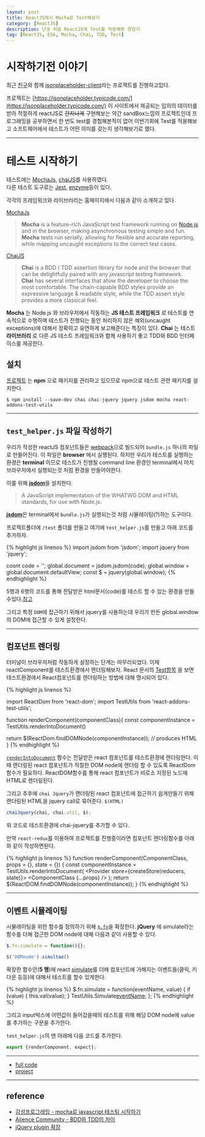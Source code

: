 ```yaml
---
layout: post
title: ReactJS에서 Mocha로 Test해보기
category: [ReactJS]
description: 난생 처음 ReactJS에 Test를 적용해본 경험기
tag: [ReactJS, ES6, Mocha, Chai, TDD, Test]
---
```


# 시작하기전 이야기
최근 [친구](https://github.com/pjhjohn)와 함께 [jsonplaceholder-client](https://github.com/pjhjohn/jsonplaceholder-client)라는 프로젝트를 진행하고있다.

프로젝트는 [https://jsonplaceholder.typicode.com/](https://jsonplaceholder.typicode.com/) 이 사이트에서 제공되는 임의의 데이터를 받아 적절하게 reactJS로 <del>간지나게</del> 구현해보는 약간 sandBox느낌의 프로젝트인데 프로그래밍을 공부하면서 한 번도 test를 경험해본적이 없어 이번기회에 Test를 적용해보고 소프트웨어에서 테스트가 어떤 의미를 갖는지 생각해보기로 했다.

---

# 테스트 시작하기
테스트에는 [MochaJs](https://mochajs.org/), [chaiJS](http://chaijs.com/)를 사용하였다.  
다른 테스트 도구로는 [Jest](https://facebook.github.io/jest/), [enzyme](http://airbnb.io/enzyme/docs/future.html)등이 있다.

각각의 프레임워크와 라이브러리는 홈페이지에서 다음과 같이 소개하고 있다.

[MochaJs](https://mochajs.org/)
> **Mocha** is a feature-rich JavaScript test framework running on [Node.js](https://nodejs.org/ko/) and in the browser, making asynchronous testing simple and fun. **Mocha** tests run serially, allowing for flexible and accurate reporting, while mapping uncaught exceptions to the correct test cases.

[ChaiJS](http://chaijs.com/)
> **Chai** is a BDD / TDD assertion library for node and the browser that can be delightfully paired with any javascript testing framework.  
**Chai** has several interfaces that allow the developer to choose the most comfortable. The chain-capable BDD styles provide an expressive language & readable style, while the TDD assert style provides a more classical feel.

**Mocha** 는 Node.js 와 브라우저에서 작동하는 **JS 테스트 프레임워크** 로 테스트를 연속적으로 수행하며 테스트가 진행되는 동안 처리하지 않은 예외(uncaught exceptions)에 대해서 정확하고 유연하게 보고해준다는 특징이 있다. **Chai** 는 테스트 **라이브러리** 로 다른 JS 테스트 프레임워크와 함께 사용하기 좋고 TDD와 BDD 인터페이스를 제공한다.

## 설치

[프로젝트](https://github.com/pjhjohn/jsonplaceholder-client) 는 **npm** 으로 패키지를 관리하고 있으므로 npm으로 테스트 관련 패키지를 설치한다.

```
$ npm install --save-dev chai chai-jquery jquery jsdom mocha react-addons-test-utils
```

---

## `test_helper.js` 파일 작성하기
우리가 작성한 reactJS 컴포넌트들은 [webpack](https://webpack.github.io/)으로 빌드되어 `bundle.js` 하나의 파일로 만들어진다. 이 파일은 **browser** 에서 실행된다. 하지만 우리가 테스트를 실행하는 환경은 **terminal** 이므로 테스트가 진행될 command line 환경인 terminal에서 마치 브라우저에서 실행되는것 처럼 환경을 만들어야한다.

이를 위해 [**jsdom**](https://github.com/tmpvar/jsdom)을 설치한다.
> A JavaScript implementation of the WHATWG DOM and HTML standards, for use with Node.js.  

[**jsdom**](https://github.com/tmpvar/jsdom)은 terminal에서 `bundle.js`가 실행되는것 처럼 시뮬레이팅(?)하는 도구이다.

프로젝트폴더에 `/test` 폴더를 만들고 여기에 `test_helper.js`를 만들고 아래 코드를 추가하자.

{% highlight js linenos %}
import jsdom from 'jsdom';
import jquery from 'jquery';

cosnt code = '<!document html><html><body></body></html>';
global.document = jsdom.jsdom(code);
global.window = global.document.defaultView;
const $ = jquery(global.window);
{% endhighlight %}

5행과 6행의 코드를 통해 전달받은 html문서(code)를 테스트 할 수 있는 환경을 만들 수있다.[참고](https://github.com/tmpvar/jsdom#for-the-hardcore-jsdomjsdom)

그리고 특정 `DOM`에 접근하기 위해서 jquery를 사용하는데 우리가 만든 global.window의 DOM에 접근할 수 있게 설정한다.

---

## 컴포넌트 렌더링
터미널이 브라우저처럼 작동하게 설정하는 단계는 마무리되었다. 이제 reactComponent를 테스트환경에서 렌더링해보자.
React 문서의 [Test항목](https://facebook.github.io/react/docs/test-utils.html#renderintodocument) 을 보면 테스트환경에서 React컴포넌트를 렌더링하는 방법에 대해 명시되어 있다.

{% highlight js linenos %}
<!-- 이전 코드들 -->
import ReactDom from 'react-dom';
import TestUtils from 'react-addons-test-utils';

<!-- 이전 코드들 -->
function renderComponent(componentClass){
  const componentInstance = TestUtils.renderIntoDocument(<componentClass />)

  return $(ReactDom.findDOMNode(componentInstance)); // produces HTML
}
{% endhighlight %}

[`renderIntoDocument`](https://facebook.github.io/react/docs/test-utils.html#renderintodocument) 함수는 전달받은 react 컴포넌트를 테스트환경에 렌더링한다. 이때 랜더링된 react 컴포넌트가 적절한 DOM node에 렌더링 할 수 있도록 ReactDom 함수가 필요하다. ReactDOM함수를 통해 react 컴포넌트가 비로소 지정된 노드에 HTML로 렌더링된다.

그리고 추후에 `chai Jquery`가 랜더링된 react 컴포넌트에 접근하기 쉽게만들기 위해 랜더링된 HTML을 jquery call로 묶어준다. `$(HTML)`


```js
chaiJquery(chai, chai.util, $);
```
위 코드로 테스트환경에 chai-jquery를 추가할 수 있다.

만약 `react-redux`를 이용하여 프로젝트를 진행중이라면 컴포넌트 렌더링함수를 아래와 같이 작성하면된다.

{% highlight js linenos %}
function renderComponent(ComponentClass, props = {}, state = {}) {
  const componentInstance =  TestUtils.renderIntoDocument(
    <Provider store={createStore(reducers, state)}>
      <ComponentClass {...props} />
    </Provider>
  );
  return $(ReactDOM.findDOMNode(componentInstance));
}
{% endhighlight %}

---

## 이벤트 시뮬레이팅

시뮬레이팅을 위한 함수를 정의하기 위해 [`$.fn`](https://api.jquery.com/jquery.fn.extend/)을 확장한다. **jQuery** 에 simulate라는 함수를 더해 접근한 DOM node에 대해 다음과 같이 사용할 수 있다.

```js
$.fn.simulate = function(){};

$('DOMnode').simultae()
```

확장한 함수안(**5 행**)에 react [simulate](https://facebook.github.io/react/docs/test-utils.html#simulate)를 더해 컴포넌트에 가해지는 이벤트들(클릭, 키다운 등등)에 대해서 테스트를 할수 있게한다.

{% highlight js linenos %}
$.fn.simulate = function(eventName, value) {
  if (value) {
    this.val(value);
  }
  TestUtils.Simulate[eventName](this[0]);
};
{% endhighlight %}

그리고 input박스에 어떤값이 들어갔을때의 테스트를 위해 해당 DOM node에 value를 추가하는 구문을 추가한다.

`test_helper.js`의 맨 아래에 다음 코드를 추가한다.
```js
export {renderComponent, expect};
```

---

- [full code](https://github.com/gnujoow/react-TDD/blob/437d09606494d98748cb1af5b9ceec82a6c0a747/test/test_helper.js)
- [project](https://github.com/gnujoow/react-TDD)

---

## reference

- [감성프로그래밍 - mocha로 javascript 테스팅 시작하기](http://programmingsummaries.tistory.com/383)
- [Alience Community - BDD와 TDD의 차이](http://blog.aliencube.org/ko/2014/04/02/differences-between-bdd-and-tdd/)
- [jQuery plugin 확장](http://www.sqler.com/456517)
